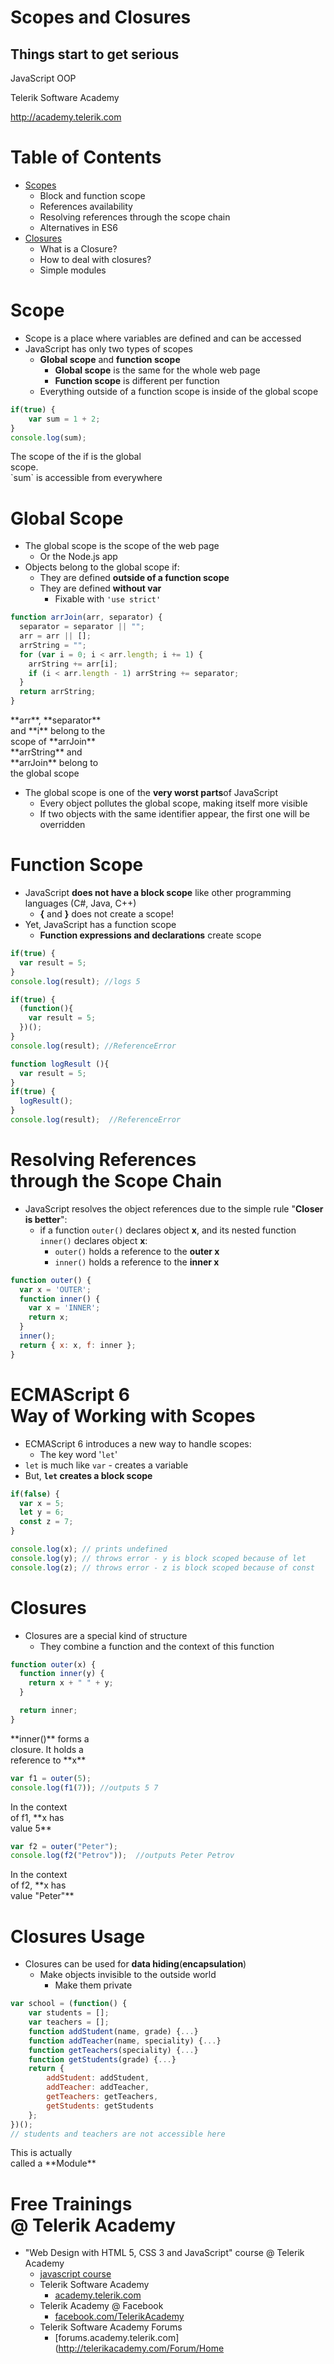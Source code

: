 <!-- section start -->
<!-- attr: { id:'', class:'slide-title', showInPresentation:true, hasScriptWrapper:true } -->
# Scopes and Closures
## Things start to get serious

<!-- <img class="slide-image" showInPresentation="true" src="imgs\pic01.png" style="top:48.48%; left:65.53%; width:38.79%; z-index:-1" /> -->

<article class="signature">
	<p class="signature-course">JavaScript OOP</p>
	<p class="signature-initiative">Telerik Software Academy</p>
	<a href="http://academy.telerik.com " class="signature-link">http://academy.telerik.com </a>
</article>

<!-- section start -->
<!-- attr: { showInPresentation:true, hasScriptWrapper:true } -->
# Table of Contents
- [Scopes](#scope)
  - Block and function scope
  - References availability
  - Resolving references through the scope chain
  - Alternatives in ES6
- [Closures](#closures)
  - What is a Closure?
  - How to deal with closures?
  - Simple modules


<!-- section start -->
<!-- attr: { id:'scope', class:'slide-section', showInPresentation:true, hasScriptWrapper:true } -->
# Scope

<!-- <img class="slide-image" showInPresentation="true" src="imgs\pic03.png" style="top:45%; left:30.1%; width:40%; border-radius: 15px" /> -->


<!-- attr: { showInPresentation:true, hasScriptWrapper:true, style:'font-size:0.85em' } -->
<!-- # Scope -->
- Scope is a place where variables are defined and can be accessed
- JavaScript has only two types of scopes
  - **Global scope** and **function scope**
    - **Global scope** is the same for the whole web page
    - **Function scope** is different per function
  - Everything outside of a function scope is inside of the global scope

```js
if(true) {
    var sum = 1 + 2;
}
console.log(sum);
```

<div class="fragment balloon" style="top:64.83%; left:46.52%; width:48.28%">The scope of the if is the global scope.<br/>`sum` is accessible from everywhere</div>


<!-- attr: { showInPresentation:true, hasScriptWrapper:true, style:'font-size:0.8em' } -->
# Global Scope
- The global scope is the scope of the web page
  - Or the Node.js app
- Objects belong to the global scope if:
  - They are defined **outside of a function scope**
  - They are defined **without var**
    - Fixable with `'use strict'`

```js
function arrJoin(arr, separator) {
  separator = separator || "";
  arr = arr || [];
  arrString = "";
  for (var i = 0; i < arr.length; i += 1) {
    arrString += arr[i];
    if (i < arr.length - 1) arrString += separator;
  }
  return arrString;
}
```

<div class="fragment balloon" style="top:51.36%; left:59.00%; width:30.13%">**arr**, **separator** and **i** belong to the scope of **arrJoin**</div>

<div class="fragment balloon" style="top:85.57%; left:45.70%; width:29.13%">**arrString** and **arrJoin** belong to the global scope</div>



<!-- attr: { showInPresentation:true, hasScriptWrapper:true } -->

- The global scope is one of the **very worst parts**of JavaScript
  - Every object pollutes the global scope, making itself more visible
  - If two objects with the same identifier appear, the first one will be overridden


<!-- attr: { class:'slide-section demo', showInPresentation:true, hasScriptWrapper:true } -->
<!-- # Global Scope
## [Demo]() -->


<!-- attr: { showInPresentation:true, hasScriptWrapper:true, style:'font-size:0.8em' } -->
# Function Scope
- JavaScript **does not have a block scope** like other programming languages (C#, Java, C++)
  - **{** and **}** does not create a scope!
- Yet, JavaScript has a function scope
  - **Function expressions and declarations** create scope

<!-- attr: { showInPresentation:true, hasScriptWrapper:true, style:'font-size:0.8em' } -->
<!-- # Function Scope - _Example_ -->

```js
if(true) { 
  var result = 5;
}
console.log(result); //logs 5
```

```js
if(true) {
  (function(){ 
    var result = 5;
  })();
}
console.log(result); //ReferenceError
```

```js
function logResult (){ 
  var result = 5;
}
if(true) { 
  logResult();
}
console.log(result);  //ReferenceError
```



<!-- attr: { class:'slide-section demo', showInPresentation:true, hasScriptWrapper:true } -->
<!-- # Function Scope
## [Demo]() -->


<!-- attr: { showInPresentation:true, hasScriptWrapper:true, style:'font-size:0.85em' } -->
# Resolving References<br/>through the Scope Chain
- JavaScript resolves the object references due to the simple rule "**Closer is better**":
  - if a function `outer()` declares object **x**, and its nested function `inner()` declares object **x**:
    - `outer()` holds a reference to the **outer x**
    - `inner()` holds a reference to the **inner x**

```js
function outer() { 
  var x = 'OUTER';
  function inner() {
    var x = 'INNER';
    return x;
  }
  inner();
  return { x: x, f: inner };
}
```


<!-- attr: { showInPresentation:true, hasScriptWrapper:true, style:'font-size:0.8em' } -->
# ECMAScript 6<br/>Way of Working with Scopes
- ECMAScript 6 introduces a new way to handle scopes:
  - The key word '`let`'
- `let` is much like `var` - creates a variable
- But, **`let` creates a block scope**

```js
if(false) {
  var x = 5;
  let y = 6;
  const z = 7;
}

console.log(x); // prints undefined
console.log(y); // throws error - y is block scoped because of let
console.log(z); // throws error - z is block scoped because of const
```


<!-- section start -->
<!-- attr: { id:'closures', class:'slide-section', showInPresentation:true, hasScriptWrapper:true } -->
# Closures
<!-- <img class="slide-image" showInPresentation="true" src="imgs\closures.png" style="top:45%; left:32.5%; width:35%; border-radius: 15px" /> -->

<!-- attr: { showInPresentation:true, hasScriptWrapper:true, style:'font-size:0.9em' } -->
<!-- # Closures -->
- Closures are a special kind of structure  
  - They combine a function and the context of this function

```js
function outer(x) {
  function inner(y) {
    return x + " " + y;
  }

  return inner;
}
```

<div class="fragment balloon" style="top:35.85%; left:42.49%; width:25%">**inner()** forms a closure. It holds a reference to **x**</div>

```js
var f1 = outer(5);
console.log(f1(7)); //outputs 5 7
```

<div class="fragment balloon" style="top:57.01%; left:54.22%; width:21%">In the context of f1, **x has value 5**</div>


```js
var f2 = outer("Peter");
console.log(f2("Petrov"));  //outputs Peter Petrov
```
<div class="fragment balloon" style="top:72%; left:63.83%; width:21%">In the context of f2, **x has value "Peter"**</div>


<!-- attr: { showInPresentation:true, hasScriptWrapper:true, style:'font-size:0.8em' } -->
# Closures Usage
- Closures can be used for **data hiding**(**encapsulation**)
  - Make objects invisible to the outside world
    - Make them private

```js
var school = (function() {
    var students = [];
    var teachers = [];
    function addStudent(name, grade) {...}
    function addTeacher(name, speciality) {...}
    function getTeachers(speciality) {...}
    function getStudents(grade) {...}
    return {
        addStudent: addStudent,
        addTeacher: addTeacher,
        getTeachers: getTeachers,
        getStudents: getStudents
    };
})();
// students and teachers are not accessible here
```

<div class="fragment balloon" style="top:60.01%; left:60.01%; width:27.37%">This is actually called a **Module**</div>


<!-- section start -->
<!-- attr: { class:'slide-section', showInPresentation:true, id:'questions' } -->
<!-- # Scopes and Closures
## Questions? -->


<!-- attr: { showInPresentation:true, hasScriptWrapper:true, style:'font-size: 0.9em' } -->
# Free Trainings<br/>@ Telerik Academy
- "Web Design with HTML 5, CSS 3 and JavaScript" course @ Telerik Academy
    - [javascript course](http://academy.telerik.com/student-courses/web-design-and-ui/javascript-fundamentals/about)
  - Telerik Software Academy
    - [academy.telerik.com](academy.telerik.com)
  - Telerik Academy @ Facebook
    - [facebook.com/TelerikAcademy](facebook.com/TelerikAcademy)
  - Telerik Software Academy Forums
    - [forums.academy.telerik.com](http://telerikacademy.com/Forum/Home